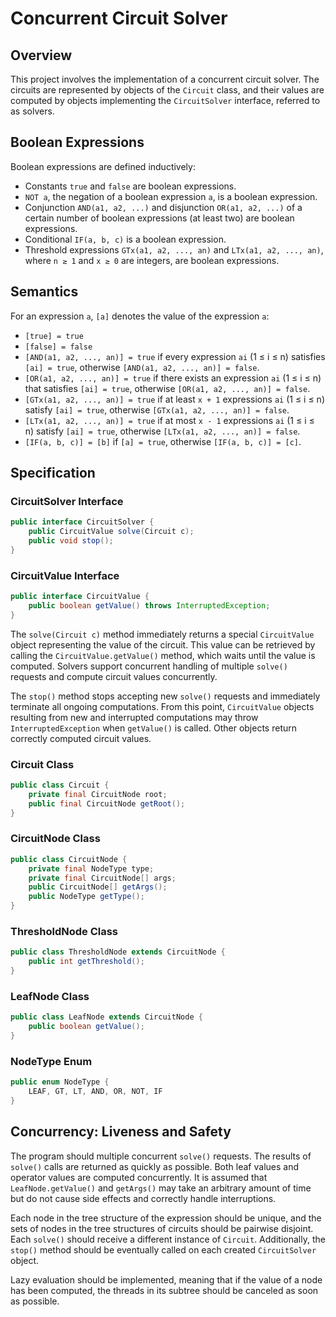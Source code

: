 # Concurrent Circuit Solver

## Overview

This project involves the implementation of a concurrent circuit solver. The circuits are represented by objects of the `Circuit` class, and their values are computed by objects implementing the `CircuitSolver` interface, referred to as solvers.

## Boolean Expressions

Boolean expressions are defined inductively:
- Constants `true` and `false` are boolean expressions.
- `NOT a`, the negation of a boolean expression `a`, is a boolean expression.
- Conjunction `AND(a1, a2, ...)` and disjunction `OR(a1, a2, ...)` of a certain number of boolean expressions (at least two) are boolean expressions.
- Conditional `IF(a, b, c)` is a boolean expression.
- Threshold expressions `GTx(a1, a2, ..., an)` and `LTx(a1, a2, ..., an)`, where `n ≥ 1` and `x ≥ 0` are integers, are boolean expressions.

## Semantics

For an expression `a`, `[a]` denotes the value of the expression `a`:
- `[true] = true`
- `[false] = false`
- `[AND(a1, a2, ..., an)] = true` if every expression `ai` (1 ≤ i ≤ n) satisfies `[ai] = true`, otherwise `[AND(a1, a2, ..., an)] = false`.
- `[OR(a1, a2, ..., an)] = true` if there exists an expression `ai` (1 ≤ i ≤ n) that satisfies `[ai] = true`, otherwise `[OR(a1, a2, ..., an)] = false`.
- `[GTx(a1, a2, ..., an)] = true` if at least `x + 1` expressions `ai` (1 ≤ i ≤ n) satisfy `[ai] = true`, otherwise `[GTx(a1, a2, ..., an)] = false`.
- `[LTx(a1, a2, ..., an)] = true` if at most `x - 1` expressions `ai` (1 ≤ i ≤ n) satisfy `[ai] = true`, otherwise `[LTx(a1, a2, ..., an)] = false`.
- `[IF(a, b, c)] = [b]` if `[a] = true`, otherwise `[IF(a, b, c)] = [c]`.

## Specification

### CircuitSolver Interface

```java
public interface CircuitSolver {
    public CircuitValue solve(Circuit c);
    public void stop();
}
```

### CircuitValue Interface

```java
public interface CircuitValue {
    public boolean getValue() throws InterruptedException;
}
```

The `solve(Circuit c)` method immediately returns a special `CircuitValue` object representing the value of the circuit. This value can be retrieved by calling the `CircuitValue.getValue()` method, which waits until the value is computed. Solvers support concurrent handling of multiple `solve()` requests and compute circuit values concurrently.

The `stop()` method stops accepting new `solve()` requests and immediately terminate all ongoing computations. From this point, `CircuitValue` objects resulting from new and interrupted computations may throw `InterruptedException` when `getValue()` is called. Other objects return correctly computed circuit values.

### Circuit Class

```java
public class Circuit {
    private final CircuitNode root;
    public final CircuitNode getRoot();
}
```

### CircuitNode Class

```java
public class CircuitNode {
    private final NodeType type;
    private final CircuitNode[] args;
    public CircuitNode[] getArgs();
    public NodeType getType();
}
```

### ThresholdNode Class

```java
public class ThresholdNode extends CircuitNode {
    public int getThreshold();
}
```

### LeafNode Class

```java
public class LeafNode extends CircuitNode {
    public boolean getValue();
}
```

### NodeType Enum

```java
public enum NodeType {
    LEAF, GT, LT, AND, OR, NOT, IF
}
```

## Concurrency: Liveness and Safety

The program should multiple concurrent `solve()` requests. The results of `solve()` calls are returned as quickly as possible. Both leaf values and operator values are computed concurrently. It is assumed that `LeafNode.getValue()` and `getArgs()` may take an arbitrary amount of time but do not cause side effects and correctly handle interruptions.

Each node in the tree structure of the expression should be unique, and the sets of nodes in the tree structures of circuits should be pairwise disjoint. Each `solve()` should receive a different instance of `Circuit`. Additionally, the `stop()` method should be eventually called on each created `CircuitSolver` object.

Lazy evaluation should be implemented, meaning that if the value of a node has been computed, the threads in its subtree should be canceled as soon as possible.
